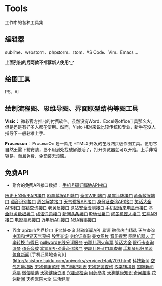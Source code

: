 # Tools
工作中的各种工具集
## 编辑器
sublime、webstorm、phpstorm、atom、VS Code、Vim、Emacs....

**上面列出的后两款不推荐新人使用^_^**

## 绘图工具
PS、AI
## 绘制流程图、思维导图、界面原型结构等图工具
**Visio：** 微软官方推出的付费软件。虽然没有Word、Excel等office工具那么火，但是还是有好多人都在使用。然而，Visio 相对来说比较传统和专业，新手在没人指导下一般较难上手。

**Processon：** ProcessOn 是一款用 HTML5 开发的在线网页版作图工具。使用它自然无需下载安装，更不用到处找破解激活了，打开浏览器就可以开始。上手非常容易，而且免费、免安装无烦恼。

## 免费API
 - 聚合的免费API接口数据：
[手机号码归属地API接口](https://www.juhe.cn/docs/api/id/11)

[历史上的今天API接口](https://www.juhe.cn/docs/api/id/63)
[股票数据API接口](https://www.juhe.cn/docs/api/id/21)
[全国WIFI接口](https://www.juhe.cn/docs/api/id/18)
[星座运势接口](https://www.juhe.cn/docs/api/id/58)
[黄金数据接口](https://www.juhe.cn/docs/api/id/29)
[语音识别接口](https://www.juhe.cn/docs/api/id/134)
[周公解梦接口](https://www.juhe.cn/docs/api/id/64)
[天气预报API接口](https://www.juhe.cn/docs/api/id/73)
[身份证查询API接口](https://www.juhe.cn/docs/api/id/38)
[笑话大全API接口](https://www.juhe.cn/docs/api/id/95)
[邮编查询接口](https://www.juhe.cn/docs/api/id/66)
[老黄历接口](https://www.juhe.cn/docs/api/id/65)
[网站安全检测接口](https://www.juhe.cn/docs/api/id/19)
[手机固话来电显示接口](https://www.juhe.cn/docs/api/id/72)
[基金财务数据接口](https://www.juhe.cn/docs/api/id/28)
[成语词典接口](https://www.juhe.cn/docs/api/id/157)
[新闻头条接口](https://www.juhe.cn/docs/api/id/235)
[IP地址接口](https://www.juhe.cn/docs/api/id/1)
[问答机器人接口](https://www.juhe.cn/docs/api/id/112)
[汇率API接口](https://www.juhe.cn/docs/api/id/80)
[电影票房接口](https://www.juhe.cn/docs/api/id/44)
[万年历API接口](https://www.juhe.cn/docs/api/id/177)
[NBA赛事接口](https://www.juhe.cn/docs/api/id/92)

 - 百度 api集市免费接口
[IP地址查询]( http://apistore.baidu.com/apiworks/servicedetail/114.html)
[频道新闻API_易源]( http://apistore.baidu.com/apiworks/servicedetail/688.html)
[微信热门精选 ](http://apistore.baidu.com/apiworks/servicedetail/632.html)
[天气查询]( http://apistore.baidu.com/apiworks/servicedetail/112.html)
[中国和世界天气预报]( http://apistore.baidu.com/apiworks/servicedetail/478.html)
[股票查询]( http://apistore.baidu.com/apiworks/servicedetail/115.html)
[身份证查询](http://apistore.baidu.com/apiworks/servicedetail/113.html)
[美女图片]( http://apistore.baidu.com/apiworks/servicedetail/720.html)
[音乐搜索](http://apistore.baidu.com/apiworks/servicedetail/1020.html)
[图灵机器人 ](http://apistore.baidu.com/apiworks/servicedetail/736.html)
[汇率转换 ](http://apistore.baidu.com/apiworks/servicedetail/119.html)
[节假日]( http://apistore.baidu.com/apiworks/servicedetail/1116.html)
[pullword在线分词服务]( http://apistore.baidu.com/apiworks/servicedetail/143.html)
[去哪儿网火车票]( http://apistore.baidu.com/apiworks/servicedetail/697.html)
[笑话大全]( http://apistore.baidu.com/apiworks/servicedetail/864.html)
[银行卡查询服务]( http://apistore.baidu.com/apiworks/servicedetail/735.html)
[语音合成]( http://apistore.baidu.com/apiworks/servicedetail/867.html)
[宅言API-动漫台词接口]( http://apistore.baidu.com/apiworks/servicedetail/446.html)
[去哪儿景点门票查询]( http://apistore.baidu.com/apiworks/servicedetail/140.html)
[手机号码归属地]( http://apistore.baidu.com/apiworks/servicedetail/794.html)
[体育新闻]( http://apistore.baidu.com/apiworks/servicedetail/711.html)
[手机归属地查询](](http://apistore.baidu.com/apiworks/servicedetail/709.html)
[科技新闻]( http://apistore.baidu.com/apiworks/servicedetail/1061.html)
[空气质量指数]( http://apistore.baidu.com/apiworks/servicedetail/116.html)
[天狗健康菜谱]( http://apistore.baidu.com/apiworks/servicedetail/987.html)
[热门游记列表]( http://apistore.baidu.com/apiworks/servicedetail/520.html)
[天狗药品查询]( http://apistore.baidu.com/apiworks/servicedetail/916.html)
[汉字转拼音]( http://apistore.baidu.com/apiworks/servicedetail/1124.html)
[国际新闻]( http://apistore.baidu.com/apiworks/servicedetail/823.html)
[彩票]( http://apistore.baidu.com/apiworks/servicedetail/164.html)
[微信精选]( http://apistore.baidu.com/apiworks/servicedetail/863.html)
[天狗健康资讯]( http://apistore.baidu.com/apiworks/servicedetail/888.html)
[兴趣点检索]( http://apistore.baidu.com/apiworks/servicedetail/182.html)
[用药参考]( http://apistore.baidu.com/apiworks/servicedetail/754.html)
[天狗健康知识]( http://apistore.baidu.com/apiworks/servicedetail/899.html)
[奇闻趣事]( http://apistore.baidu.com/apiworks/servicedetail/633.html)
[花边新闻 ](http://apistore.baidu.com/apiworks/servicedetail/768.html)
[天狗医院大全 ](http://apistore.baidu.com/apiworks/servicedetail/988.html)
[生活健康]( http://apistore.baidu.com/apiworks/servicedetail/989.html)
